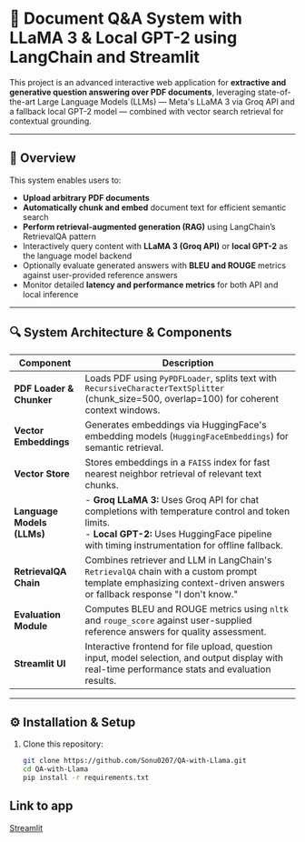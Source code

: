 # 📄 Document Q&A System with LLaMA 3 & Local GPT-2 using LangChain and Streamlit

This project is an advanced interactive web application for **extractive and generative question answering over PDF documents**, leveraging state-of-the-art Large Language Models (LLMs) — Meta's LLaMA 3 via Groq API and a fallback local GPT-2 model — combined with vector search retrieval for contextual grounding.

---

## 🚀 Overview

This system enables users to:

- **Upload arbitrary PDF documents**
- **Automatically chunk and embed** document text for efficient semantic search
- **Perform retrieval-augmented generation (RAG)** using LangChain’s RetrievalQA pattern
- Interactively query content with **LLaMA 3 (Groq API)** or **local GPT-2** as the language model backend
- Optionally evaluate generated answers with **BLEU and ROUGE** metrics against user-provided reference answers
- Monitor detailed **latency and performance metrics** for both API and local inference

---

## 🔍 System Architecture & Components

| Component                 | Description                                                                                  |
|---------------------------|----------------------------------------------------------------------------------------------|
| **PDF Loader & Chunker**  | Loads PDF using `PyPDFLoader`, splits text with `RecursiveCharacterTextSplitter` (chunk_size=500, overlap=100) for coherent context windows. |
| **Vector Embeddings**     | Generates embeddings via HuggingFace's embedding models (`HuggingFaceEmbeddings`) for semantic retrieval. |
| **Vector Store**          | Stores embeddings in a `FAISS` index for fast nearest neighbor retrieval of relevant text chunks. |
| **Language Models (LLMs)**| - **Groq LLaMA 3:** Uses Groq API for chat completions with temperature control and token limits.<br>- **Local GPT-2:** Uses HuggingFace pipeline with timing instrumentation for offline fallback. |
| **RetrievalQA Chain**     | Combines retriever and LLM in LangChain's `RetrievalQA` chain with a custom prompt template emphasizing context-driven answers or fallback response "I don't know." |
| **Evaluation Module**     | Computes BLEU and ROUGE metrics using `nltk` and `rouge_score` against user-supplied reference answers for quality assessment. |
| **Streamlit UI**          | Interactive frontend for file upload, question input, model selection, and output display with real-time performance stats and evaluation results. |

---

## ⚙️ Installation & Setup

1. Clone this repository:

   ```bash
   git clone https://github.com/Sonu0207/QA-with-Llama.git
   cd QA-with-Llama
   pip install -r requirements.txt

## Link to app
[Streamlit](app-with-llama-3gur3guqxdtb3iuf5jfdvg.streamlit.app/)
